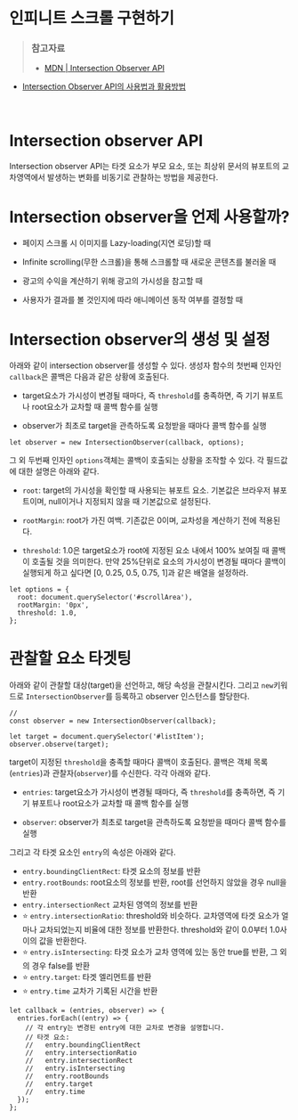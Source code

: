 # 인피니트 스크롤 구현하기

> ### 참고자료
>
> - [MDN | Intersection Observer API](https://developer.mozilla.org/ko/docs/Web/API/Intersection_Observer_API)

- [Intersection Observer API의 사용법과 활용방법](http://blog.hyeyoonjung.com/2019/01/09/intersectionobserver-tutorial/)

<br />

# Intersection observer API

Intersection observer API는 타겟 요소가 부모 요소, 또는 최상위 문서의 뷰포트의 교차영역에서 발생하는 변화를 비동기로 관찰하는 방법을 제공한다.

# Intersection observer을 언제 사용할까?

- 페이지 스크롤 시 이미지를 Lazy-loading(지연 로딩)할 때

- Infinite scrolling(무한 스크롤)을 통해 스크롤할 때 새로운 콘텐츠를 불러올 때
- 광고의 수익을 계산하기 위해 광고의 가시성을 참고할 때
- 사용자가 결과를 볼 것인지에 따라 애니메이션 동작 여부를 결정할 때

# Intersection observer의 생성 및 설정

아래와 같이 intersection observer를 생성할 수 있다. 생성자 함수의 첫번째 인자인 `callback`은 콜백은 다음과 같은 상황에 호출된다.

- target요소가 가시성이 변경될 때마다, 즉 `threshold`를 충족하면, 즉 기기 뷰포트나 root요소가 교차할 때 콜백 함수를 실행

- observer가 최초로 target을 관측하도록 요청받을 때마다 콜백 함수를 실행

```tsx
let observer = new IntersectionObserver(callback, options);
```

그 외 두번째 인자인 `options`객체는 콜백이 호출되는 상황을 조작할 수 있다. 각 필드값에 대한 설명은 아래와 같다.

- `root`: target의 가시성을 확인할 때 사용되는 뷰포트 요소. 기본값은 브라우저 뷰포트이며, null이거나 지정되지 않을 때 기본값으로 설정된다.

- `rootMargin`: root가 가진 여백. 기존값은 0이며, 교차성을 계산하기 전에 적용된다.

- `threshold`: 1.0은 target요소가 root에 지정된 요소 내에서 100% 보여질 때 콜백이 호출될 것을 의미한다. 만약 25%단위로 요소의 가시성이 변경될 때마다 콜백이 실행되게 하고 싶다면 [0, 0.25, 0.5, 0.75, 1]과 같은 배열을 설정하라.

```tsx
let options = {
  root: document.querySelector('#scrollArea'),
  rootMargin: '0px',
  threshold: 1.0,
};
```

# 관찰할 요소 타겟팅

아래와 같이 관찰할 대상(target)을 선언하고, 해당 속성을 관찰시킨다. 그리고 `new`키워드로 `IntersectionObserver`를 등록하고 observer 인스턴스를 할당한다.

```tsx
//
const observer = new IntersectionObserver(callback);

let target = document.querySelector('#listItem');
observer.observe(target);
```

target이 지정된 `threshold`을 충족할 때마다 콜백이 호출된다. 콜백은 객체 목록(`entries`)과 관찰자(`observer`)를 수신한다. 각각 아래와 같다.

- `entries`: target요소가 가시성이 변경될 때마다, 즉 `threshold`를 충족하면, 즉 기기 뷰포트나 root요소가 교차할 때 콜백 함수를 실행

- `observer`: observer가 최초로 target을 관측하도록 요청받을 때마다 콜백 함수를 실행

그리고 각 타겟 요소인 `entry`의 속성은 아래와 같다.

- `entry.boundingClientRect`: 타겟 요소의 정보를 반환
- `entry.rootBounds`: root요소의 정보를 반환, root를 선언하지 않았을 경우 null을 반환
- `entry.intersectionRect` 교차된 영역의 정보를 반환
- ⭐️ `entry.intersectionRatio`: threshold와 비슷하다. 교차영역에 타겟 요소가 얼마나 교차되었는지 비율에 대한 정보를 반환한다. threshold와 같이 0.0부터 1.0사이의 값을 반환한다.
- ⭐️ `entry.isIntersecting`: 타겟 요소가 교차 영역에 있는 동안 true를 반환, 그 외의 경우 false를 반환
- ⭐️ `entry.target`: 타겟 엘리먼트를 반환
- ⭐️ `entry.time` 교차가 기록된 시간을 반환

```tsx
let callback = (entries, observer) => {
  entries.forEach((entry) => {
    // 각 entry는 변경된 entry에 대한 교차로 변경을 설명합니다.
    // 타겟 요소:
    //   entry.boundingClientRect
    //   entry.intersectionRatio
    //   entry.intersectionRect
    //   entry.isIntersecting
    //   entry.rootBounds
    //   entry.target
    //   entry.time
  });
};
```
